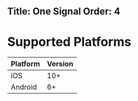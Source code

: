 Title: One Signal
Order: 4
---

# Supported Platforms
|Platform|Version|
|---|---|
|iOS|10+|
|Android|6+|